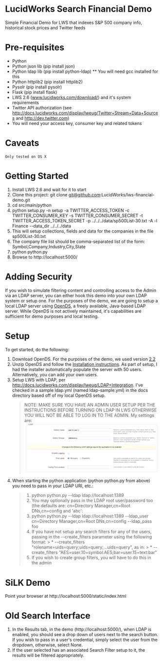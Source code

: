 LucidWorks Search Financial Demo
==================

Simple Financial Demo for LWS that indexes S&amp;P 500 company info, historical stock prices and Twitter feeds

# Pre-requisites

* Python
* Python json lib (pip install json)
* Python ldap lib (pip install python-ldap)
** You will need gcc installed for this
* Python httplib2 (pip install httplib2)
* Pysolr (pip install pysolr)
* Flask (pip install flask)
* LWS 2.6 (www.lucidworks.com/download/) and it's system requirements
* Twitter API authorization (see http://docs.lucidworks.com/display/lweug/Twitter+Stream+Data+Sources and http://dev.twitter.com)
 * You will need your access key, consumer key and related tokens

# Caveats
	Only tested on OS X

Getting Started
=================

1. Install LWS 2.6 and wait for it to start
2. Clone this project: git clone git@github.com:LucidWorks/lws-financial-demo.git
3. cd src/main/python
4. python setup.py -n setup -a TWITTER_ACCESS_TOKEN -c TWITTER_CONSUMER_KEY -s TWITTER_CONSUMER_SECRET -t TWITTER_ACCESS_TOKEN_SECRET -p ../../../data/sp500List-30.txt -A -l Finance --data_dir ../../../data
 1. This will setup collections, fields and data for the companies in the file sp500List-30.txt
 2. The company file list should be comma-separated list of the form: Symbol,Company,Industry,City,State
5. python python.py
5. Browse to http://localhost:5000/

Adding Security
=================

If you wish to simulate filtering content and controlling access to the Admin via an LDAP server, you can either hook this demo into your
  own LDAP system or setup one.  For the purposes of the demo, we are going to setup a local LDAP server using <a href="https://opends.java.net">OpenDS</a>, a
  freely available, Java-based LDAP server.  While OpenDS is not actively maintained, it's capabilities are sufficient for demo purposes and local testing.

# Setup

To get started, do the following:

1. Download OpenDS.  For the purposes of the demo, we used version <a href="https://java.net/projects/opends/downloads/download/promoted-builds/2.2.0/OpenDS-2.2.0.zip">2.2</a>
2. Unzip OpenDS and follow the <a href="https://java.net/projects/opends/pages/2_2_InstallationGuide">Installation instructions</a>.  As part of setup, I had the installer automatically populate the server with 50 users.  Alternatively, you can add your own users.
3. Setup LWS with LDAP, per http://docs.lucidworks.com/display/lweug/LDAP+Integration.  I've checked in a sample ldap.yml (named ldap-sample.yml) in the docs directory based off of my local OpenDS setup.
    > NOTE: MAKE SURE YOU HAVE AN ADMIN USER SETUP PER THE INSTRUCTIONS BEFORE TURNING ON LDAP IN LWS OTHERWISE YOU WILL NOT BE ABLE TO LOG IN TO THE ADMIN.
    > My settings are:
    > <img src="./docs/ldap-settings.png">
5. When starting the python application (python python.py from above) you need to pass in your LDAP URI, etc.:
    > 1. python python.py  --ldap ldap://localhost:1389
    > 1. You may optionally pass in the LDAP root user/password too (the defaults are: cn=Directory Manager,cn=Root DNs,cn=config and 'abc':
    > 1. python python.py  --ldap ldap://localhost:1389 --ldap_user cn=Directory Manager,cn=Root DNs,cn=config --ldap_pass foo
    > 1. If you have not setup any search filters for any of the users, passing in the --create_filters parameter using the following format:
        > * --create_filters "rolename=uids=query;uids=query;...uids=query", as in:
        > * --create_filters "AES=user.10=symbol:AES;bar=user.15=text:bar"
    > 1. If you wish to create group filters, you will have to do this in the admin


# SiLK Demo

Point your browser at http://localhost:5000/static/index.html

# Old Search Interface

1. In the Results tab, in the demo (http://localhost:5000/), when LDAP is enabled, you should see a drop down of users next to the search button.  If you wish to pass in a user's credential, simply select the user from the dropdown, otherwise, select None.
2. If the user selected has an associated Search Filter setup to it, the results will be filtered appropriately.




